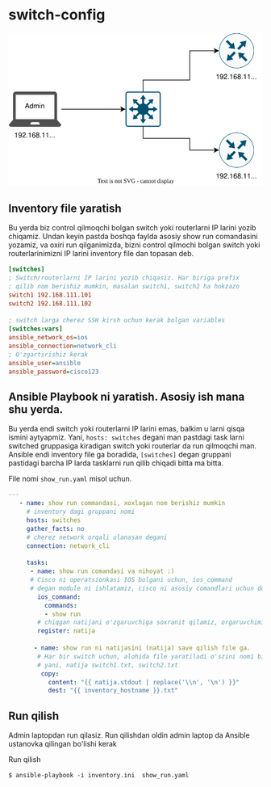 # switch-config

![components](network.drawio.svg)

## Inventory file yaratish

Bu yerda biz control qilmoqchi bolgan switch yoki routerlarni IP larini yozib chiqamiz. Undan keyin pastda boshqa faylda asosiy show run comandasini yozamiz, va oxiri run qilganimizda, bizni control qilmochi bolgan switch yoki routerlarinimizni IP larini inventory file dan topasan deb.

```ini
[switches]
; Switch/routerlarni IP larini yozib chiqasiz. Har biriga prefix
; qilib nom berishiz mumkin, masalan switch1, switch2 ha hokzazo
switch1 192.168.111.101
switch2 192.168.111.102

; switch larga cherez SSH kirsh uchun kerak bolgan variables
[switches:vars]
ansible_network_os=ios
ansible_connection=network_cli
; O'zgartirishiz kerak
ansible_user=ansible
ansible_password=cisco123
```

## Ansible Playbook ni yaratish. Asosiy ish mana shu yerda.

Bu yerda endi switch yoki routerlarni IP larini emas, balkim u larni qisqa ismini aytyapmiz. Yani, `hosts: switches` degani man pastdagi task larni switched gruppasiga kiradigan switch yoki routerlar da run qilmoqchi man. Ansible endi inventory file ga boradida, `[switches]` degan gruppani pastidagi barcha IP larda tasklarni run qilib chiqadi bitta ma bitta.

File nomi `show_run.yaml` misol uchun.
```yaml
---
   - name: show run commandasi, xoxlagan nom berishiz mumkin
     # inventory dagi gruppani nomi
     hosts: switches
     gather_facts: no
     # cherez network orqali ulanasan degani
     connection: network_cli

     tasks:
      - name: show run comandasi va nihoyat :)
      # Cisco ni operatsionkasi IOS bolgani uchun, ios_command
      # degan module ni ishlatamiz, cisco ni asosiy comandlari uchun doim shu.
        ios_command:
          commands:
          - show run
        # chiqgan natijani o'zgaruvchiga soxranit qilamiz, orgaruvchimizni nomi natija
        register: natija

       - name: show run ni natijasini (natija) save qilish file ga. 
        # Har bir switch uchun, alohida file yaratiladi o'szini nomi bilan
        # yani, natija switch1.txt, switch2.txt
         copy:
           content: "{{ natija.stdout | replace('\\n', '\n') }}"
           dest: "{{ inventory_hostname }}.txt"
```

## Run qilish

Admin laptopdan run qilasiz. Run qilishdan oldin admin laptop da Ansible ustanovka qilingan bo'lishi kerak 

Run qilish

```shell
$ ansible-playbook -i inventory.ini  show_run.yaml
```
